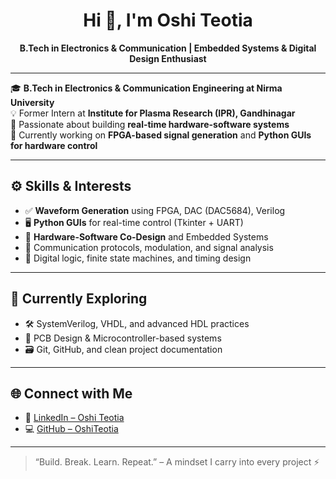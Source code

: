 <h1 align="center">Hi 👋, I'm Oshi Teotia</h1>
<p align="center">
  <b>B.Tech in Electronics & Communication | Embedded Systems & Digital Design Enthusiast</b>
</p>

---

🎓 **B.Tech in Electronics & Communication Engineering at Nirma University**  
💡 Former Intern at **Institute for Plasma Research (IPR), Gandhinagar**  
🔧 Passionate about building **real-time hardware-software systems**  
🚀 Currently working on **FPGA-based signal generation** and **Python GUIs for hardware control**

---

## ⚙️ Skills & Interests

- ✅ **Waveform Generation** using FPGA, DAC (DAC5684), Verilog  
- 🖥️ **Python GUIs** for real-time control (Tkinter + UART)  
- 🔄 **Hardware-Software Co-Design** and Embedded Systems  
- 📡 Communication protocols, modulation, and signal analysis  
- 📐 Digital logic, finite state machines, and timing design  

---

## 🧠 Currently Exploring

- 🛠️ SystemVerilog, VHDL, and advanced HDL practices  
- 🧩 PCB Design & Microcontroller-based systems  
- 🗃️ Git, GitHub, and clean project documentation  

---

## 🌐 Connect with Me

- 🔗 [LinkedIn – Oshi Teotia](https://www.linkedin.com/in/oshi-teotia)  
- 💻 [GitHub – OshiTeotia](https://github.com/OshiTeotia)  

---

> “Build. Break. Learn. Repeat.” – A mindset I carry into every project ⚡
